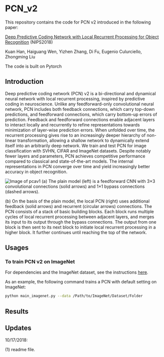 # PCN_v2
This repository contains the code for PCN v2 introduced in the following paper:

[Deep Predictive Coding Network with Local Recurrent Processing for Object Recognition](https://arxiv.org/abs/1805.07526) (NIPS2018)

Kuan Han, Haiguang Wen, Yizhen Zhang, Di Fu, Eugenio Culurciello, Zhongming Liu

The code is built on Pytorch

## Introduction

Deep predictive coding network (PCN) v2 is a bi-directional and dynamical neural network with local recurrent processing, inspired by predictive coding in neuroscience. Unlike any feedforward-only convolutional neural network, PCN includes both feedback connections, which carry top-down predictions, and feedforward connections, which carry bottom-up errors of prediction. Feedback and feedforward connections enable adjacent layers to interact locally and recurrently to refine representations towards minimization of layer-wise prediction errors. When unfolded over time, the recurrent processing gives rise to an increasingly deeper hierarchy of non-linear transformation, allowing a shallow network to dynamically extend itself into an arbitrarily deep network. We train and test PCN for image classification with SVHN, CIFAR and ImageNet datasets. Despite notably fewer layers and parameters, PCN achieves competitive performance compared to classical and state-of-the-art models. The internal representations in PCN converge over time and yield increasingly better accuracy in object recognition. 

![Image of pcav1](https://github.com/libilab/PCN_v2/blob/master/figures/Figure_1.jpg)
(a) The plain model (left) is a feedforward CNN with 3×3 convolutional connections (solid arrows) and 1×1 bypass connections (dashed arrows). 

(b) On the basis of the plain model, the local PCN (right) uses additional feedback (solid arrows) and recurrent (circular arrows) connections. The PCN consists of a stack of basic building blocks. Each block runs multiple cycles of local recurrent processing between adjacent layers, and merges its input to its output through the bypass connections. The output from one block is then sent to its next block to initiate local recurrent processing in a higher block. It further continues until reaching the top of the network.

## Usages

### To train PCN v2 on ImageNet
For dependencies and the ImageNet dataset, see the instructions [here](https://github.com/pytorch/examples/tree/master/imagenet).

As an example, the following command trains a PCN with default setting on ImageNet:
```bash
python main_imagenet.py --data /Path/to/ImageNet/Dataset/Folder
```

## Results

## Updates
10/17/2018:

(1) readme file.
